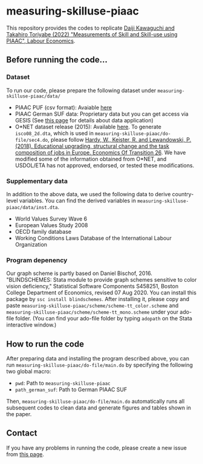 # measuring-skilluse-piaac

This repository provides the codes to replicate [Daiji Kawaguchi and Takahiro Toriyabe (2022) "Measurements of Skill and Skill-use using PIAAC", Labour Economics](https://www.sciencedirect.com/science/article/pii/S0927537122000884).

## Before running the code...

### Dataset

To run our code, please prepare the following dataset under `measuring-skilluse-piaac/data/`

- PIAAC PUF (csv format): Avaiable [here](https://www.oecd.org/skills/piaac/data/)
- PIAAC German SUF data: Proprietary data but you can get access via GESIS
    (See [this page](https://search.gesis.org/research_data/ZA5845) for details about data application)
- O\*NET dataset release (2015): Available [here](https://ibs.org.pl/en/resources/occupation-classifications-crosswalks-from-onet-soc-to-isco/).
    To generate `isco08_2d.dta`, which is used in `measuring-skilluse-piaac/do-file/sec4.do`, please follow [Hardy, W., Keister, R. and Lewandowski, P. (2018). Educational upgrading, structural change and the task composition of jobs in Europe. Economics Of Transition 26](https://onlinelibrary.wiley.com/doi/full/10.1111/ecot.12145). We have modified some of the information obtained from O\*NET, and USDOL/ETA has not approved,
    endorsed, or tested these modifications.

### Supplementary data

In addition to the above data, we used the following data to derive country-level variables. You can find the derived variables in `measuring-skilluse-piaac/data/inst.dta`.

- World Values Survey Wave 6
- European Values Study 2008
- OECD family database
- Working Conditions Laws Database of the International Labour Organization

### Program depenency

Our graph scheme is partly based on Daniel Bischof, 2016. "BLINDSCHEMES: Stata module to provide graph schemes sensitive to color vision deficiency," Statistical Software Components S458251, Boston College Department of Economics, revised 07 Aug 2020. You can install this package by `ssc install blindschemes`. After installing it, please copy and paste `measuring-skilluse-piaac/scheme/scheme-tt_color.scheme` and `measuring-skilluse-piaac/scheme/scheme-tt_mono.scheme` under your ado-file folder. (You can find your ado-file folder by typing `adopath` on the Stata interactive window.)

## How to run the code

After preparing data and installing the program described above, you can run `measuring-skilluse-piaac/do-file/main.do` by specifying the following two global macro:

- `pwd`: Path to `measuring-skilluse-piaac`
- `path_german_suf`: Path to German PIAAC SUF

Then, `measuring-skilluse-piaac/do-file/main.do` automatically runs all subsequent codes to clean data and generate figures and tables shown in the paper.

## Contact

If you have any problems in running the code, please create a new issue from [this page](https://github.com/Takahiro-Toriyabe/measuring-skilluse-piaac/issues).